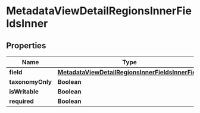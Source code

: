 

# MetadataViewDetailRegionsInnerFieldsInner


## Properties

| Name | Type | Description | Notes |
|------------ | ------------- | ------------- | -------------|
|**field** | [**MetadataViewDetailRegionsInnerFieldsInnerField**](MetadataViewDetailRegionsInnerFieldsInnerField.md) |  |  [optional] |
|**taxonomyOnly** | **Boolean** |  |  [optional] |
|**isWritable** | **Boolean** |  |  [optional] |
|**required** | **Boolean** |  |  [optional] |



